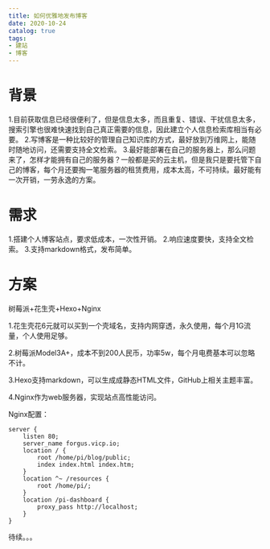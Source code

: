 ```yaml
---
title: 如何优雅地发布博客
date: 2020-10-24
catalog: true
tags:
- 建站
- 博客
---
```

# 背景
1.目前获取信息已经很便利了，但是信息太多，而且重复、错误、干扰信息太多，搜索引擎也很难快速找到自己真正需要的信息，因此建立个人信息检索库相当有必要。
2.写博客是一种比较好的管理自己知识库的方式，最好放到万维网上，能随时随地访问，还需要支持全文检索。
3.最好能部署在自己的服务器上，那么问题来了，怎样才能拥有自己的服务器？一般都是买的云主机，但是我只是要托管下自己的博客，每个月还要掏一笔服务器的租赁费用，成本太高，不可持续。最好能有一次开销，一劳永逸的方案。

# 需求
1.搭建个人博客站点，要求低成本，一次性开销。
2.响应速度要快，支持全文检索。
3.支持markdown格式，发布简单。

# 方案

树莓派+花生壳+Hexo+Nginx

1.花生壳花6元就可以买到一个壳域名，支持内网穿透，永久使用，每个月1G流量，个人使用足够。

2.树莓派Model3A+，成本不到200人民币，功率5w，每个月电费基本可以忽略不计。

3.Hexo支持markdown，可以生成成静态HTML文件，GitHub上相关主题丰富。

4.Nginx作为web服务器，实现站点高性能访问。

Nginx配置：

```
server {
	listen 80;
	server_name forgus.vicp.io;
	location / {
		root /home/pi/blog/public;
		index index.html index.htm;
	}
	location ^~ /resources {
		root /home/pi/;
	}
	location /pi-dashboard {
		proxy_pass http://localhost;
	}
}
```

待续。。。